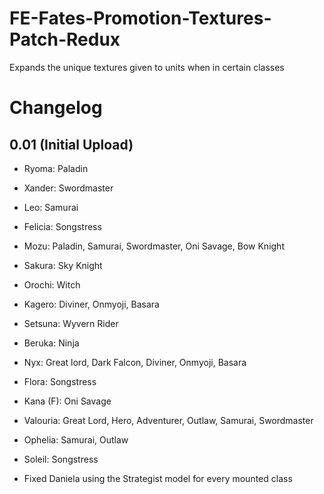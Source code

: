 # FE-Fates-Promotion-Textures-Patch-Redux
Expands the unique textures given to units when in certain classes

# Changelog 
## 0.01 (Initial Upload)
* Ryoma: Paladin
* Xander: Swordmaster
* Leo: Samurai
* Felicia: Songstress
* Mozu: Paladin, Samurai, Swordmaster, Oni Savage, Bow Knight
* Sakura: Sky Knight
* Orochi: Witch
* Kagero: Diviner, Onmyoji, Basara
* Setsuna: Wyvern Rider
* Beruka: Ninja
* Nyx: Great lord, Dark Falcon, Diviner, Onmyoji, Basara
* Flora: Songstress
* Kana (F): Oni Savage
* Valouria: Great Lord, Hero, Adventurer, Outlaw, Samurai, Swordmaster
* Ophelia: Samurai, Outlaw
* Soleil: Songstress

* Fixed Daniela using the Strategist model for every mounted class

